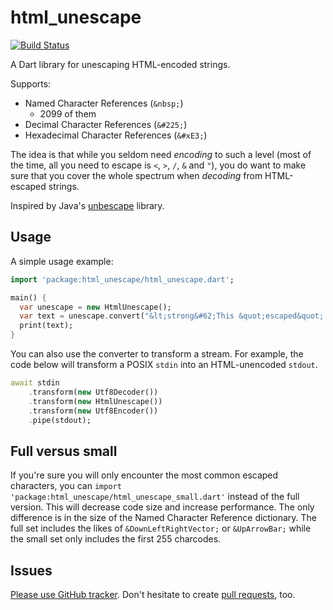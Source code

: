 # html_unescape

[![Build Status](https://travis-ci.org/filiph/html_unescape.svg?branch=master)](https://travis-ci.org/filiph/html_unescape)

A Dart library for unescaping HTML-encoded strings.

Supports:

* Named Character References (`&nbsp;`)
  * 2099 of them
* Decimal Character References (`&#225;`)
* Hexadecimal Character References (`&#xE3;`)

The idea is that while you seldom need _encoding_ to such a level (most of the
time, all you need to escape is `<`, `>`, `/`, `&` and `"`), you do want to
make sure that you cover the whole spectrum when _decoding_ from HTML-escaped
strings.

Inspired by Java's [unbescape](http://www.unbescape.org/) library.

## Usage

A simple usage example:

```dart
import 'package:html_unescape/html_unescape.dart';

main() {
  var unescape = new HtmlUnescape();
  var text = unescape.convert("&lt;strong&#62;This &quot;escaped&quot; string");
  print(text);
}
```

You can also use the converter to transform a stream. For example, the code
below will transform a POSIX `stdin` into an HTML-unencoded `stdout`.

```dart
await stdin
    .transform(new Utf8Decoder())
    .transform(new HtmlUnescape())
    .transform(new Utf8Encoder())
    .pipe(stdout);
```

## Full versus small

If you're sure you will only encounter the most common escaped characters,
you can `import 'package:html_unescape/html_unescape_small.dart'` instead of
the full version. This will decrease code size and increase performance. The
only difference is in the size of the Named Character Reference dictionary.
The full set includes the likes of `&DownLeftRightVector;` or `&UpArrowBar;` 
while the small set only includes the first 255 charcodes.

## Issues

[Please use GitHub tracker](https://github.com/filiph/html_unescape/issues).
Don't hesitate to create 
[pull requests](https://github.com/filiph/html_unescape/pulls), too.
